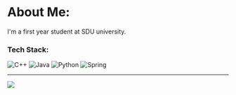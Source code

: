 # About Me:
I'm a first year student at SDU university.

### Tech Stack:
![C++](https://img.shields.io/badge/c++-%2300599C.svg?style=flat-square&logo=c%2B%2B&logoColor=white)
![Java](https://img.shields.io/badge/java-%23ED8B00.svg?style=flat-square&logo=openjdk&logoColor=white) 
![Python](https://img.shields.io/badge/python-3670A0?style=flat-square&logo=python&logoColor=ffdd54)
![Spring](https://img.shields.io/badge/spring-%2300599C-red.svg?style=flat-square&logo=spring&logoColor=green)

---
[![](https://visitcount.itsvg.in/api?id=adilkhanalimberdi&icon=5&color=2)](https://visitcount.itsvg.in)

<!-- Proudly created with GPRM ( https://gprm.itsvg.in ) -->
